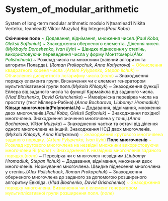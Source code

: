 # System_of_modular_arithmetic
System of long-term modular arithmetic modulo N(teamlead1 Nikita Vertelko, teamlead2 Viktor Muzyka)
Big Integers(*Paul Koba*)

**Скінченне поле**
    <span style="color: green">
    ~ Додавання, віднімання, множення чисел.(*Paul Koba, Oleksii Safloniuk*)
    ~ Знаходження оберненого елемента. Ділення чисел. (*Mykhaylo  Doroshenko, Ivan Ilyin*)
    ~ Швидке піднесення у степінь, використовуючи переведення числа у форму Монтгомері.(*Alex Polishchuck*)
    </span>
    ~ Розклад числа на множники (наївний алгоритм та алгоритм Поларда). (*Roman Prokopchuk, Anna Kotlyarova*)
    <span style="color: yellow">
    ~ Обчислення квадратного кореня числа .(*Artem Pylypenko, Stepan Ilchuk*)
    ~ Обчислення дискретного логарифму числа.(*none*)
    </span>
    ~ Знаходження порядку елемента групи. Визначення чи є елемент генератором мультиплікативної групи поля.(*Mykola Khlopyk*)
    ~ Знаходження функції Ейлера від заданого числа  та функції Кармайкла від заданого числа.(*Vlad Bloshenko, David Grishchenko*)
    ~ Ймовірнісна перевірка числа на простоту (тест Міллера-Рабіна).(*Anna Bocharova, Liubomyr Hromadiuk*)
**Кільце многочленів(Polynomial.h)**
    ~ Додавання, віднімання, множення двох многочленів.(*Paul Koba, Oleksii Safloniuk*)
    ~ Знаходження похідної многочлена. Знаходження значення многочлена у точці.(*Anna Bocharova, Viktor Muzyka*)
    ~ Знаходження частки та остачі від ділення одного многочлена на інший. Знаходження НСД двох многочленів.(*Mykola Khlopyk, Anna Kotlyarova*)
    <span style="color: yellow">
    ~ Знаходження кругового многочлена заданого порядку. (*Artem Pylypenko, Ivan Ilyin*)
    </span>
**Поле многочленів**
    <span style="color: yellow">
    ~ Розклад кругового многочлена на незвідні множники використовуючи многочлени Ri.(*none*)
    ~ Знаходження K незвідних многочленів заданого порядку.(*none*)
    </span>
    ~ Перевірка чи є многочлен незвідним.(*Liubomyr Hromadiuk, Stepan Ilchuk*)
    ~ Додавання, віднімання, множення двох многочленів. Нормування многочлена. Швидке піднесення многочлена у степінь.(*Alex Polishchuck, Roman Prokopchuk*)
    ~ Знаходження оберненого многочлена до заданого за допомогою розширеного алгоритму Евкліда. (*Vlad Bloshenko, David Grishchenko*)
    <span style="color: yellow">
    ~ Знаходження порядку многочлена. Визначення чи є елемент генератором мультиплікативної групи розширення поля. (*none*)
    </span>